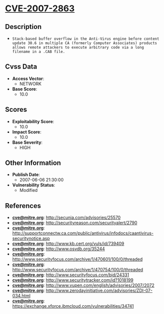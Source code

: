 
# [CVE-2007-2863](https://cve.mitre.org/cgi-bin/cvename.cgi?name=CVE-2007-2863)

## Description

- `Stack-based buffer overflow in the Anti-Virus engine before content update 30.6 in multiple CA (formerly Computer Associates) products allows remote attackers to execute arbitrary code via a long filename in a .CAB file.`

## Cvss Data

- **Access Vector**:
  - NETWORK
- **Base Score**:
  - 10.0

## Scores

- **Exploitability Score**:
  - 10.0
- **Impact Score**:
  - 10.0
- **Base Severity**:
  - HIGH

## Other Information

- **Publish Date**:
  - 2007-06-06 21:30:00
- **Vulnerability Status**:
  - Modified

## References

- **cve@mitre.org**: http://secunia.com/advisories/25570
- **cve@mitre.org**: http://securityreason.com/securityalert/2790
- **cve@mitre.org**: http://supportconnectw.ca.com/public/antivirus/infodocs/caantivirus-securitynotice.asp
- **cve@mitre.org**: http://www.kb.cert.org/vuls/id/739409
- **cve@mitre.org**: http://www.osvdb.org/35244
- **cve@mitre.org**: http://www.securityfocus.com/archive/1/470601/100/0/threaded
- **cve@mitre.org**: http://www.securityfocus.com/archive/1/470754/100/0/threaded
- **cve@mitre.org**: http://www.securityfocus.com/bid/24331
- **cve@mitre.org**: http://www.securitytracker.com/id?1018199
- **cve@mitre.org**: http://www.vupen.com/english/advisories/2007/2072
- **cve@mitre.org**: http://www.zerodayinitiative.com/advisories/ZDI-07-034.html
- **cve@mitre.org**: https://exchange.xforce.ibmcloud.com/vulnerabilities/34741
